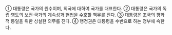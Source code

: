 ① 대통령은 국가의 원수이며, 외국에 대하여 국가를 대표한다.
② 대통령은 국가의 독립·영토의 보전·국가의 계속성과 헌법을 수호할 책무를 진다.
③ 대통령은 조국의 평화적 통일을 위한 성실한 의무를 진다.
④ 행정권은 대통령을 수반으로 하는 정부에 속한다.
